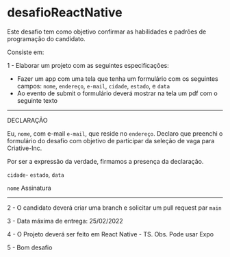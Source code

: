 # desafioReactNative

Este desafio tem como objetivo confirmar as habilidades e padrões de programação do candidato.

Consiste em:

1 - Elaborar um projeto com as seguintes especificações:
- Fazer um app com uma tela que tenha um formulário com os seguintes campos: `nome`, `endereço`, `e-mail`, `cidade`, `estado`, e `data`
- Ao evento de submit o formulário deverá mostrar na tela um pdf com o seguinte texto
________________________________________________________________________________________________________________
DECLARAÇÃO

Eu, `nome`, com e-mail `e-mail`, que reside no `endereço`. Declaro que preenchi o formulário do desafio com objetivo de participar da seleção de vaga para Criative-Inc.

Por ser a expressão da verdade, firmamos a presença da declaração.  

`cidade`- `estado`, `data`

`nome`
Assinatura

_______________________________________________________________________________________________________________

2 - O candidato deverá criar uma branch e solicitar um pull request par `main`

3 - Data máxima de entrega: 25/02/2022

4 - O Projeto deverá ser feito em React Native - TS. Obs. Pode usar Expo

5 - Bom desafio
